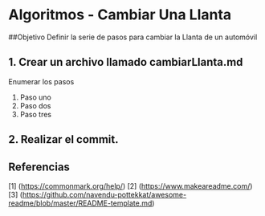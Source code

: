 # Algoritmos - Cambiar Una Llanta

##Objetivo 
Definir la serie de pasos para cambiar la Llanta de un automóvil

## 1. Crear un archivo llamado cambiarLlanta.md

Enumerar los pasos 
1. Paso uno
2. Paso dos
3. Paso tres

## 2. Realizar el commit.

## Referencias
[1] (https://commonmark.org/help/)
[2] (https://www.makeareadme.com/)
[3] (https://github.com/navendu-pottekkat/awesome-readme/blob/master/README-template.md)

